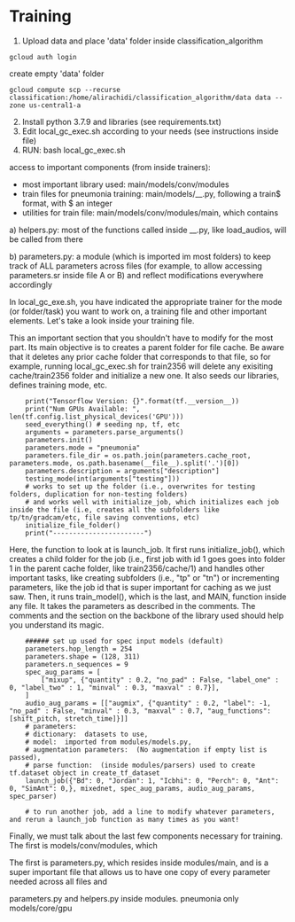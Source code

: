 # Training

1) Upload data and place 'data' folder inside classification_algorithm
```
gcloud auth login
```
create empty 'data' folder
```
gcloud compute scp --recurse classification:/home/alirachidi/classification_algorithm/data data --zone us-central1-a
```
2) Install python 3.7.9 and libraries (see requirements.txt)
3) Edit local_gc_exec.sh according to your needs (see instructions inside file)
4) RUN: bash local_gc_exec.sh

access to important components (from inside trainers):
- most important library used: main/models/conv/modules
- train files for pneumonia training: main/models/__.py, following a train$ format, with $ an integer
- utilities for train file: main/models/conv/modules/main, which contains

a) helpers.py: most of the functions called inside __.py, like load_audios, will be called from there

b) parameters.py: a module (which is imported im most folders) to keep track of ALL parameters across files (for example, to allow accessing parameters.sr inside file A or B) and reflect modifications everywhere accordingly

In local_gc_exe.sh, you have indicated the appropriate trainer for the mode (or folder/task) you want to work on, a training file and other important elements. Let's take a look inside your training file. 

This an important section that you shouldn't have to modify for the most part. Its main objective is to creates a parent folder for file cache. Be aware that it deletes any prior cache folder that corresponds to that file, so for example, running local_gc_exec.sh for train2356 will delete any exisiting cache/train2356 folder and initialize a new one. It also seeds our libraries, defines training mode, etc. 

```
    print("Tensorflow Version: {}".format(tf.__version__))
    print("Num GPUs Available: ", len(tf.config.list_physical_devices('GPU')))
    seed_everything() # seeding np, tf, etc
    arguments = parameters.parse_arguments()
    parameters.init()
    parameters.mode = "pneumonia"
    parameters.file_dir = os.path.join(parameters.cache_root, parameters.mode, os.path.basename(__file__).split('.')[0])
    parameters.description = arguments["description"]
    testing_mode(int(arguments["testing"]))
    # works to set up the folder (i.e., overwrites for testing folders, duplication for non-testing folders) 
    # and works well with initialize_job, which initializes each job inside the file (i.e, creates all the subfolders like tp/tn/gradcam/etc, file saving conventions, etc)
    initialize_file_folder()
    print("-----------------------")

```

Here, the function to look at is launch_job. 
It first runs initialize_job(), which creates a child folder for the job (i.e., first job with id 1 goes goes into folder 1 in the parent cache folder, like train2356/cache/1) and handles other important tasks, like creating subfolders (i.e.,  "tp" or "tn") or incrementing parameters, like the job id that is super important for caching as we just saw. 
Then, it runs train_model(), which is the last, and MAIN, function inside any file. It takes the parameters as described in the comments. The comments and the section on the backbone of the library used should help you understand its magic. 


````
    ###### set up used for spec input models (default)
    parameters.hop_length = 254
    parameters.shape = (128, 311)
    parameters.n_sequences = 9
    spec_aug_params = [
        ["mixup", {"quantity" : 0.2, "no_pad" : False, "label_one" : 0, "label_two" : 1, "minval" : 0.3, "maxval" : 0.7}],
    ]
    audio_aug_params = [["augmix", {"quantity" : 0.2, "label": -1, "no_pad" : False, "minval" : 0.3, "maxval" : 0.7, "aug_functions": [shift_pitch, stretch_time]}]]
    # parameters: 
    # dictionary:  datasets to use, 
    # model:  imported from modules/models.py, 
    # augmentation parameters:  (No augmentation if empty list is passed), 
    # parse function:  (inside modules/parsers) used to create tf.dataset object in create_tf_dataset
    launch_job({"Bd": 0, "Jordan": 1, "Icbhi": 0, "Perch": 0, "Ant": 0, "SimAnt": 0,}, mixednet, spec_aug_params, audio_aug_params, spec_parser)

    # to run another job, add a line to modify whatever parameters, and rerun a launch_job function as many times as you want!
````

Finally, we must talk about the last few components necessary for training. The first is models/conv/modules, which

The first is parameters.py, which resides inside modules/main, and is a super important file that allows us to have one copy of every parameter needed across all files and 

parameters.py and helpers.py inside modules.
pneumonia only
models/core/gpu

